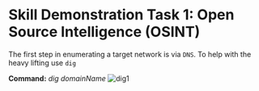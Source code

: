 # Skill Demonstration Task 1: Open Source Intelligence (OSINT)

The first step in enumerating a target network is via `DNS`.  To help with the heavy lifting use `dig`

**Command:** *dig domainName*
![dig1](https://user-images.githubusercontent.com/8903296/31865016-9be7af68-b75f-11e7-82c0-c4be41d3ca77.PNG)
